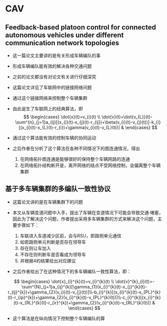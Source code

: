 # CAV

## Feedback-based platoon control for connected autonomous vehicles under different communication network topologies

- 这一篇论文主要讲的是有关形成车辆编队的事

- 形成车辆编队能有效的解决各种交通问题

- 之前的论文都没有对论文有关进行仔细深究

- 这篇论文详见了车联网中的链接网络问题

- 通过这个链接网络来控制整个车辆集群

- 由此诞生了车联网上的经典算法，即
  $$
  \begin{cases}
   \dot{x}(t)=v_{i}(t)  \\
   \dot{v}(t)=\dot{v_{L}}(t)-\sum^{n}_{j=1}a_{ij}[(x_{i}(t)-x_{j}(t)-r_{ij})+\beta(v_{i}(t)-v_{j}(t))]-k_{i}[(x_{i}(t)-x_{L}(t)-r_{i})+\gamma(v_{i}(t)-v_{L}(t))] & 
  \end{cases}
  $$
  

- 通过这个算法能有效的控制车辆的协同运动
- 之后作者在分析了这个算法在各种不同情况下的图连通情况，得出
  1. 在网络拓扑图连通是能够很好的保持整个车辆网路的连通
  2. 在网络拓扑结构断开是，离开网络的结点不受网络控制，会偏离整个车辆集群

## 基于多车辆集群的多编队一致性协议

- 这篇论文讲的是在车辆集群下的问题
- 本文从车辆变道问题中入手，提出了车辆在变道情况下可能会导致交通·堵塞，因此为了解决这个问题，作者提出采用多车辆集群的方式来解决这个问题，主要步骤如下：
  1. 车联进入车道减少区前，会与RSU，即路侧单元通信
  2. 如若路侧单元判断是否存在领导车
  3. 存在则让车加入
  4. 不存在则判断车是否看成为领导车
  5. 并根据4的结果给出对应建议

- 之后作者给出了在这种情况下的多车辆编队一致性算法，即：

$$
\begin{cases}
 \dot{x}_{i}^{k}(t)=v_{i}^{k}(t)  \\
 \dot{v}^{k}_{i}(t)=-\sum^{N}_{j=1}a_{ij}^{k}[\gamma_{1}(x_{i}^{k}(t)-x_{j}^{k}(t)-r_{ij}^{k})+\gamma_{2}(v_{i}(t)-v_{j}(t))]\\-b_{i}^{k}[(x_{i}^{k}(t)-x_{PL}^{k}(t)-r_{ip}^{k})+\gamma_{2}(v_{i}^{k}(t)-v_{PL}^{k}(t))]\\-c_{i}^{k}[(x_{i}^{k}(t)-x_{RL}^{k}(t)-r_{ir}^{k})+\gamma_{2}(v_{i}^{k}(t)-v_{RL}^{k}(t))] & 
\end{cases}
$$

- 这个算法是在纵向情况下控制整个车辆编队的算

